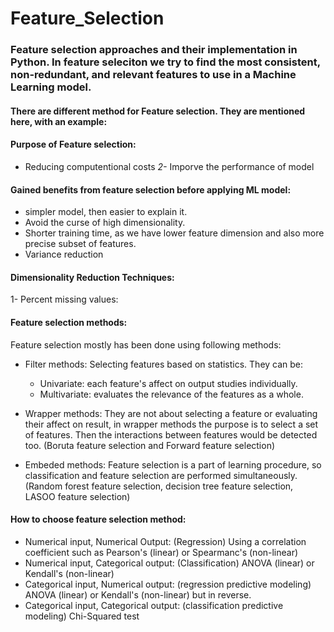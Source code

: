 # Feature_Selection
### Feature selection approaches and their implementation in Python. In feature seleciton we try to find the most consistent, non-redundant, and relevant features to use in a Machine Learning model.

#### There are different method for Feature selection. They are mentioned here, with an example:

#### Purpose of Feature selection:
* Reducing computentional costs
*2-* Imporve the performance of model

#### Gained benefits from feature selection before applying ML model:
* simpler model, then easier to explain it.
* Avoid the curse of high dimensionality.
* Shorter training time, as we have lower feature dimension and also more precise subset of features. 
* Variance reduction

#### Dimensionality Reduction Techniques:
1- Percent missing values:

#### Feature selection methods:
Feature selection mostly has been done using following methods:

* Filter methods:
Selecting features based on statistics. They can be:
    - Univariate: each feature's affect on output studies individually.
    - Multivariate: evaluates the relevance of the features as a whole. 

* Wrapper methods:
They are not about selecting a feature or evaluating their affect on result, in wrapper methods the purpose is to select a set of features. Then the interactions between features would be detected too. (Boruta feature selection and Forward feature selection)

* Embeded methods:
Feature selection is a part of learning procedure, so classification and feature selection are performed simultaneously. (Random forest feature selection, decision tree feature selection, LASOO feature selection)

#### How to choose feature selection method:
* Numerical input, Numerical Output: (Regression)
    Using a correlation coefficient such as Pearson's (linear) or Spearmanc's (non-linear)
* Numerical input, Categorical output: (Classification)
    ANOVA (linear) or Kendall's (non-linear)
* Categorical input, Numerical output: (regression predictive modeling)
    ANOVA (linear) or Kendall's (non-linear) but in reverse.
* Categorical input, Categorical output: (classification predictive modeling)
    Chi-Squared test

